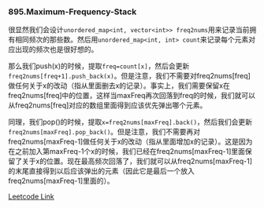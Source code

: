 ### 895.Maximum-Frequency-Stack

很显然我们会设计```unordered_map<int, vector<int>> freq2nums```用来记录当前拥有相同频次的那些数。然后用```unordered_map<int, int> count```来记录每个元素对应出现的频次也是很好想的。

那么我们push(x)的时候，提取```freq=count[x]```，然后会更新```freq2nums[freq+1].push_back(x)```。但是注意，我们不需要对freq2nums[freq]做任何关于x的改动（指从里面删去x的记录）。事实上，我们需要保留x在freq2nums[freq]中的位置，这样当maxFreq再次回落到freq的时候，我们就可以从freq2nums[freq]对应的数组里面得到应该优先弹出哪个元素。

同理，我们pop()的时候，提取```x=freq2nums[maxFreq].back()```，然后我们会更新```freq2nums[maxFreq].pop_back()```。但是注意，我们不需要再对freq2nums[maxFreq-1]做任何关于x的改动（指从里面增加x的记录）。这是因为在之前加入第maxFreq-1个x的时候，我们已经在freq2nums[maxFreq-1]里面保留了关于x的位置。现在最高频次回落了，我们就可以从freq2nums[maxFreq-1]的末尾直接得到以后应该弹出的元素（因此它是最后一个放入freq2nums[maxFreq-1]里面的）。


[Leetcode Link](https://leetcode.com/problems/maximum-frequency-stack)
